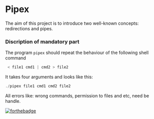 # Pipex

The aim of this project is to introduce two well-known concepts: redirections and pipes.
  
### Discription of mandatory part
The program ```pipex``` should repeat the behaviour of the following shell command

```c
 < file1 cmd1 | cmd2 > file2 
 ```

It takes four arguments and looks like this:

```c
./pipex file1 cmd1 cmd2 file2 
```

All errors like: wrong commands, permission to files and etc, need be handle.

[![forthebadge](https://forthebadge.com/images/badges/made-with-c.svg)](https://forthebadge.com)
